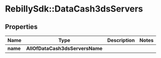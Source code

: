 # RebillySdk::DataCash3dsServers

## Properties
Name | Type | Description | Notes
------------ | ------------- | ------------- | -------------
**name** | **AllOfDataCash3dsServersName** |  | 

